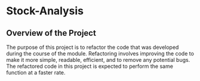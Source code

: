 # Stock-Analysis
## Overview of the Project
The purpose of this project is to refactor the code that was developed during the course of the module. Refactoring involves improving the code to make it more simple, readable, efficient, and to remove any potential bugs. The refactored code in this project is expected to perform the same function at a faster rate.
